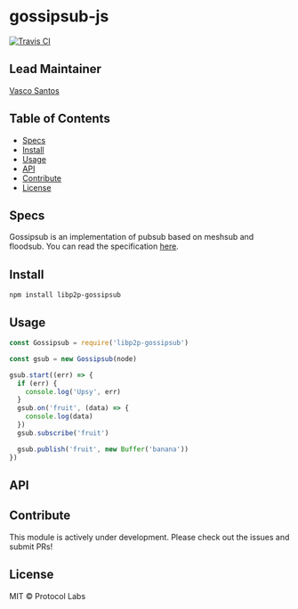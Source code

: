 # gossipsub-js
[![Travis CI](https://flat.badgen.net/travis/ipfs/aegir)](https://travis-ci.com/ipfs/aegir)

## Lead Maintainer

[Vasco Santos](https://github.com/vasco-santos)

## Table of Contents

* [Specs](#specs)
* [Install](#Install)
* [Usage](#Usage)
* [API](#API)
* [Contribute](#Contribute)
* [License](#License)

## Specs
Gossipsub is an implementation of pubsub based on meshsub and floodsub. You can read the specification [here](https://github.com/libp2p/specs/tree/master/pubsub/gossipsub).

## Install

`npm install libp2p-gossipsub`

## Usage

```javascript
const Gossipsub = require('libp2p-gossipsub')

const gsub = new Gossipsub(node)

gsub.start((err) => {
  if (err) {
    console.log('Upsy', err)
  }
  gsub.on('fruit', (data) => {
    console.log(data)
  })
  gsub.subscribe('fruit')

  gsub.publish('fruit', new Buffer('banana'))
})

```

## API

## Contribute

This module is actively under development. Please check out the issues and submit PRs!

## License

MIT © Protocol Labs

